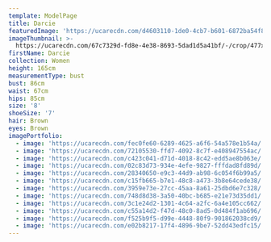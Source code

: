 ```yaml
---
template: ModelPage
title: Darcie
featuredImage: 'https://ucarecdn.com/d4603110-1de0-4cb7-b601-6872ba54f801/'
imageThumbnail: >-
  https://ucarecdn.com/67c7329d-fd8e-4e38-8693-5dad1d5a41bf/-/crop/477x703/980,362/-/preview/
firstName: Darcie
collection: Women
height: 165cm
measurementType: bust
bust: 86cm
waist: 67cm
hips: 85cm
size: '8'
shoeSize: '7'
hair: Brown
eyes: Brown
imagePortfolio:
  - image: 'https://ucarecdn.com/fec0fe60-6289-4625-a6f6-54a578e1b54a/'
  - image: 'https://ucarecdn.com/72105530-ffd7-4092-8c7f-e408947554ac/'
  - image: 'https://ucarecdn.com/c423c041-d71d-4018-8c42-edd5ae8b063e/'
  - image: 'https://ucarecdn.com/02c83d73-934e-4efe-9827-fffdad8fd89d/'
  - image: 'https://ucarecdn.com/28340650-e9c3-44d9-ab98-6c054f6b99a5/'
  - image: 'https://ucarecdn.com/c15fb665-b7e1-48c8-a473-3b8e64cede38/'
  - image: 'https://ucarecdn.com/3959e73e-27cc-45aa-8a61-25dbd6e7c328/'
  - image: 'https://ucarecdn.com/748d8d38-3a50-40bc-b685-e21e73d35dd1/'
  - image: 'https://ucarecdn.com/3c1e24d2-1301-4c64-a2fc-6a4e105cc662/'
  - image: 'https://ucarecdn.com/c55a14d2-f47d-48c0-8ad5-0d484f1ab696/'
  - image: 'https://ucarecdn.com/f525b9f5-d99e-4448-80f9-901862038cd9/'
  - image: 'https://ucarecdn.com/e02b8217-17f4-4896-9be7-52dd43edfc15/'
---
```


